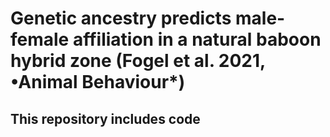 # Genetic ancestry predicts male-female affiliation in a natural baboon hybrid zone (Fogel et al. 2021, •Animal Behaviour*)

## This repository includes code 
